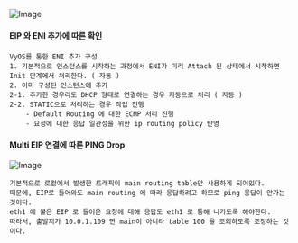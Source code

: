 ![Image](https://github.com/user-attachments/assets/93dc420f-0e97-4270-afba-56eb0546a47d)


#### EIP 와 ENI 추가에 따른 확인 

    VyOS를 통한 ENI 추가 구성 
    1. 기본적으로 인스턴스를 시작하는 과정에서 ENI가 미리 Attach 된 상태에서 시작하면 Init 단계에서 처리한다. ( 자동 ) 
    2. 이미 구성된 인스턴스에 추가 
    2-1. 추가한 경우라도 DHCP 형태로 연결하는 경우 자동으로 처리 ( 자동 )  
    2-2. STATIC으로 처리하는 경우 작업 진행 
        - Default Routing 에 대한 ECMP 처리 진행
        - 요청에 대한 응답 일관성을 위한 ip routing policy 반영



#### Multi EIP 연결에 따른 PING Drop 

![Image](https://github.com/user-attachments/assets/8d67852e-6b9b-40da-8e35-f9ac10c9fc6d)


    기본적으로 로컬에서 발생한 트래픽이 main routing table만 사용하게 되어있다.
    때문에, EIP로 들어와도 main routing 에 따라 응답하려고 하므로 ping 응답이 안가는 것이다.
    eth1 에 붙은 EIP 로 들어온 요청에 대해 응답도 eth1 로 통해 나가도록 해야한다. 
    따라서, 출발지가 10.0.1.109 면 main이 아니라 table 100 을 조회하도록 조정하는 것이다.